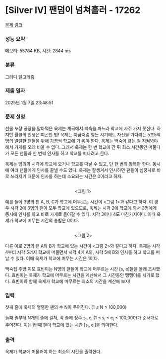 # [Silver IV] 팬덤이 넘쳐흘러 - 17262 

[문제 링크](https://www.acmicpc.net/problem/17262) 

### 성능 요약

메모리: 55784 KB, 시간: 2844 ms

### 분류

그리디 알고리즘

### 제출 일자

2025년 1월 7일 23:48:51

### 문제 설명

<p>선물 포장 공장을 말아먹은 욱제는 계곡에서 백숙을 파느라 학교에 자주 가지 못한다. 하지만 월클의 인생은 피곤한 법! 욱제는 지금처럼 힘든 시기에도 자신을 기다리는 5조5억명의 열렬한 팬들을 위해 가끔씩 학교에 가 줘야 한다. 욱제는 백숙이 끓는 걸 지켜봐야 해서 가게를 오래 비울 수 없다. 그래서 욱제는 한 번 학교에 간 뒤 최소 시간동안 머물다가 모든 팬들과 한 번씩 인사를 하고 학교를 떠나려고 한다.</p>

<p>욱제는 임의의 시각에 학교에 오거나 학교를 떠날 수 있고, 단 한 번의 왕복만 한다. 동시에 여러 팬들에게 인사를 끝낼 수도 있다. 욱제는 잘생겨서 인사하면 팬들이 심쿵사로 바로 쓰러지기 때문에 인사를 하는데 소요되는 시간은 0이라고 하자.</p>

<p style="text-align: center;"><img alt="" src="https://upload.acmicpc.net/481b6e46-5c87-4a4b-affc-1115ace572ab/-/preview/"></p>

<p style="text-align: center;"><그림 1></p>

<p>예를 들어 3명의 팬 A, B, C가 학교에 머무르는 시간이 <그림 1>과 같다고 하자. 이 경우 시각 2에 3명의 팬이 모두 학교에 있으므로, 욱제는 시각 2에 학교에 와서 3명에게 동시에 인사를 하고 바로 가게로 돌아갈 수 있다. 시각 3이나 4도 마찬가지이다. 이때 욱제가 학교에 머무는 시간의 총합은 0이다.</p>

<p style="text-align: center;"><img alt="" src="https://upload.acmicpc.net/1b246d11-2548-47c6-8a59-b7f699af1c9c/-/preview/"></p>

<p style="text-align: center;"><그림 2></p>

<p>다른 예로 2명의 팬 A와 B가 학교에 있는 시간이 <그림 2>와 같다고 하자. 욱제는 시각 4부터 시각 5까지 학교에 머물면서 시각 4에 A와, 시각 5에 B와 인사를 하고 학교를 떠날 수 있다. 이때 욱제가 학교에 머무는 시간은 1이다.</p>

<p>백숙집 주방 이모 효빈이는 N명의 팬들이 학교에 머무르는 시간 [s, e]들을 몰래 조사했다. 효빈이는 욱제가 학교에 머무르는 시간을 계산해서 그 시간동안 땡땡이를 치기로 했다. 효빈이와 함께 욱제가 학교에 머무르는 최소의 시간을 계산해 보자!</p>

### 입력 

 <p>첫째 줄에 욱제의 열렬한 팬의 수 N이 주어진다. (1 ≤ N ≤ 100,000)</p>

<p>둘째 줄부터 N개의 줄에 걸쳐, 각 줄에 정수 s<sub>i</sub>, e<sub>i </sub>(1 ≤ s<sub>i</sub> ≤ e<sub>i</sub> ≤ 100,000)가 순서대로 주어진다. 이는 i번째 팬이 학교에 있는 시간 [s<sub>i</sub>, e<sub>i</sub>]을 의미한다.</p>

### 출력 

 <p>욱제가 학교에 머물러야 하는 최소의 시간을 출력한다.</p>

